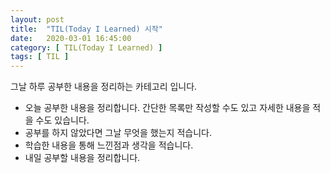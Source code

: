```yaml
---
layout: post
title:  "TIL(Today I Learned) 시작"
date:   2020-03-01 16:45:00
category: [ TIL(Today I Learned) ]
tags: [ TIL ]
---
```


그날 하루 공부한 내용을 정리하는 카테고리 입니다.

* 오늘 공부한 내용을 정리합니다. 간단한 목록만 작성할 수도 있고 자세한 내용을 적을 수도 있습니다.
* 공부를 하지 않았다면 그날 무엇을 했는지 적습니다.
* 학습한 내용을 통해 느낀점과 생각을 적습니다.
* 내일 공부할 내용을 정리합니다.